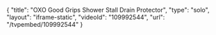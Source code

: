 {
    "title": "OXO Good Grips Shower Stall Drain Protector",
    "type": "solo",
    "layout": "iframe-static",
    "videoId": "109992544",
    "url": "\/tvpembed\/109992544"
}
